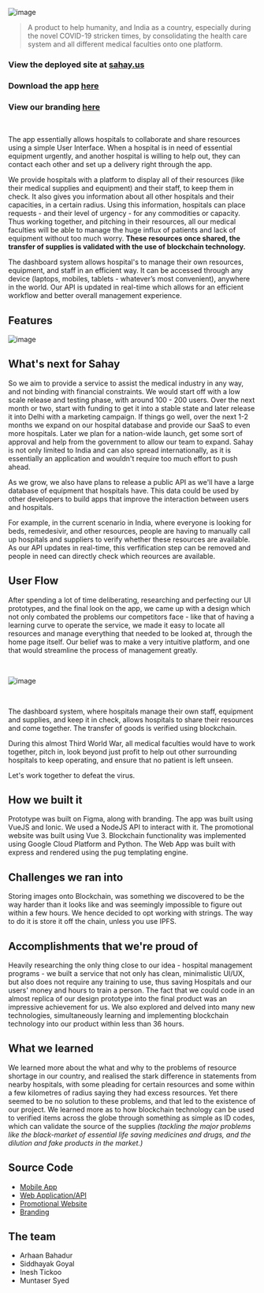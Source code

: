 ![image](https://user-images.githubusercontent.com/49993666/118434387-9bfc1400-b6fa-11eb-90c5-6bf2d5039001.png)

> A product to help humanity, and India as a country, especially during the novel COVID-19 stricken times, by consolidating the health care system and all different medical faculties onto one platform.

### View the deployed site at [sahay.us](https://sahay.us)
### Download the app [here](https://sahay.us/download)
### View our branding [here](https://sahay.us/design)

<br />

The app essentially allows hospitals to collaborate and share resources using a simple User Interface. When a hospital is in need of essential equipment urgently, and another hospital is willing to help out, they can contact each other and set up a delivery right through the app.

We provide hospitals with a platform to display all of their resources (like their medical supplies and equipment) and their staff, to keep them in check. It also gives you information about all other hospitals and their capacities, in a certain radius. Using this information, hospitals can place requests - and their level of urgency - for any commodities or capacity. Thus working together, and pitching in their resources, all our medical faculties will be able to manage the huge influx of patients and lack of equipment without too much worry. **These resources once shared, the transfer of supplies is validated with the use of blockchain technology.**

The dashboard system allows hospital's to manage their own resources, equipment, and staff in an efficient way. It can be accessed through any device (laptops, mobiles, tablets - whatever’s most convenient), anywhere in the world. Our API is updated in real-time which allows for an efficient workflow and better overall management experience.

## Features

![image](https://user-images.githubusercontent.com/49993666/118434487-cd74df80-b6fa-11eb-97ed-ec50526489a1.png)

## What's next for Sahay

So we aim to provide a service to assist the medical industry in any way, and not binding with financial constraints. We would start off with a low scale release and testing phase, with around 100 - 200 users. Over the next month or two, start with funding to get it into a stable state and later release it into Delhi with a marketing campaign. If things go well, over the next 1-2 months we expand on our hospital database and provide our SaaS to even more hospitals. Later we plan for a nation-wide launch, get some sort of approval and help from the government to allow our team to expand. Sahay is not only limited to India and can also spread internationally, as it is essentially an application and wouldn't require too much effort to push ahead.

As we grow, we also have plans to release a public API as we'll have a large database of equipment that hospitals have. This data could be used by other developers to build apps that improve the interaction between users and hospitals. 

For example, in the current scenario in India, where everyone is looking for beds, remedesivir, and other resources, people are having to manually call up hospitals and suppliers to verify whether these resources are available. As our API updates in real-time, this verfification step can be removed and people in need can directly check which reources are available.

## User Flow

After spending a lot of time deliberating, researching and perfecting our UI prototypes, and the final look on the app, we came up with a design which not only combated the problems our competitors face - like that of having a learning curve to operate the service, we made it easy to locate all resources and manage everything that needed to be looked at, through the home page itself. Our belief was to make a very intuitive platform, and one that would streamline the process of management greatly.

<br />

![image](https://user-images.githubusercontent.com/49993666/118434665-1036b780-b6fb-11eb-84d6-2fdb073a00c8.png)

<br />

The dashboard system, where hospitals manage their own staff, equipment and supplies, and keep it in check, allows hospitals to share their resources and come together. The transfer of goods is verified using blockchain.

During this almost Third World War, all medical faculties would have to work together, pitch in, look beyond just profit to help out other surrounding hospitals to keep operating, and ensure that no patient is left unseen.

Let's work together to defeat the virus.

## How we built it

Prototype was built on Figma, along with branding. The app was built using VueJS and Ionic. We used a NodeJS API to interact with it. The promotional website was built using Vue 3. Blockchain functionality was implemented using Google Cloud Platform and Python. The Web App was built with express and rendered using the pug templating engine.

## Challenges we ran into

Storing images onto Blockchain, was something we discovered to be the way harder than it looks like and was seemingly impossible to figure out within a few hours. We hence decided to opt working with strings. The way to do it is store it off the chain, unless you use IPFS.

## Accomplishments that we're proud of

Heavily researching the only thing close to our idea - hospital management programs - we built a service that not only has clean, minimalistic UI/UX, but also does not require any training to use, thus saving Hospitals and our users' money and hours to train a person. The fact that we could code in an almost replica of our design prototype into the final product was an impressive achievement for us. We also explored and delved into many new technologies, simultaneously learning and implementing blockchain technology into our product within less than 36 hours.

## What we learned

We learned more about the what and why to the problems of resource shortage in our country, and realised the stark difference in statements from nearby hospitals, with some pleading for certain resources and some within a few kilometres of radius saying they had excess resources. Yet there seemed to be no solution to these problems, and that led to the existence of our project. We learned more as to how blockchain technology can be used to verified items across the globe through something as simple as ID codes, which can validate the source of the supplies _(tackling the major problems like the black-market of essential life saving medicines and drugs, and the dilution and fake products in the market.)_

## Source Code

- [Mobile App](https://github.com/arhaanb/sahay-mobile)
- [Web Application/API](https://github.com/arhaanb/sahay-dash)
- [Promotional Website](https://github.com/arhaanb/sahay.us)
- [Branding](https://sahay.us/design)

## The team

- Arhaan Bahadur
- Siddhayak Goyal
- Inesh Tickoo
- Muntaser Syed
